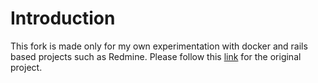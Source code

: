 # Introduction

This fork is made only for my own experimentation with docker and rails based projects such as Redmine.
Please follow this [link](https://github.com/sameersbn/docker-redmine) for the original project.
